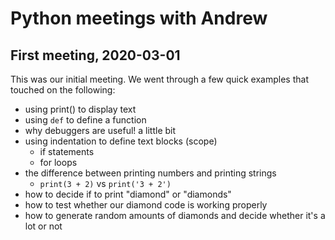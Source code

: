 # Python meetings with Andrew

## First meeting, 2020-03-01

This was our initial meeting. We went through a few quick examples that touched on the following:

- using print() to display text
- using `def` to define a function
- why debuggers are useful! a little bit
- using indentation to define text blocks (scope)
  - if statements
  - for loops
- the difference between printing numbers and printing strings
  - `print(3 + 2)` vs `print('3 + 2')`
- how to decide if to print "diamond" or "diamonds"
- how to test whether our diamond code is working properly
- how to generate random amounts of diamonds and decide whether it's a lot or not
